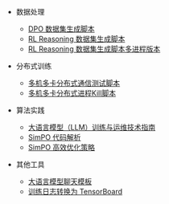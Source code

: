 - 数据处理
  - [DPO 数据集生成脚本](toolkit/dpo_data_process.md)
  - [RL Reasoning 数据集生成脚本](toolkit/reasoning_data_process.md)
  - [RL Reasoning 数据集生成脚本多进程版本](toolkit/reasoning_data_process.md)

- 分布式训练
  - [多机多卡分布式通信测试脚本](toolkit/multi_node_hccl_test.md)
  - [多机多卡分布式进程Kill脚本](toolkit/kill_multi_nodes.md)

- 算法实践
  - [大语言模型（LLM）训练与运维技术指南](toolkit/llm_toolkit_book.md)
  - [SimPO 代码解析](toolkit/SimPO代码解析.md)
  - [SimPO 高效优化策略](toolkit/SimPO高效优化策略.md)

- 其他工具
  - [大语言模型聊天模板](toolkit/apply_chat_template.md)
  - [训练日志转换为 TensorBoard](toolkit/log2tensorboard.md)

